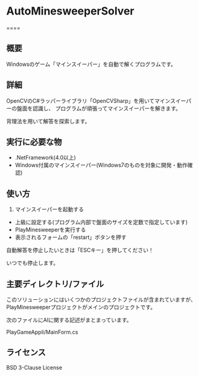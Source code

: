 # AutoMinesweeperSolver

====

## 概要

Windowsのゲーム「マインスイーパー」を自動で解くプログラムです。

## 詳細

OpenCVのC#ラッパーライブラリ「OpenCVSharp」を用いてマインスイーパーの盤面を認識し、
プログラムが頑張ってマインスイーパーを解きます。

背理法を用いて解答を探索します。


## 実行に必要な物

* .NetFramework(4.0以上)
* Windows付属のマインスイーパー(Windows7のものを対象に開発・動作確認)


## 使い方

1. マインスイーパーを起動する
* 上級に設定する(プログラム内部で盤面のサイズを定数で指定しています)
* PlayMinesweeperを実行する
* 表示されるフォームの「restart」ボタンを押す

自動解答を停止したいときは「ESCキー」を押してください！

いつでも停止します。


## 主要ディレクトリ/ファイル

このソリューションにはいくつかのプロジェクトファイルが含まれていますが、
PlayMinesweeperプロジェクトがメインのプロジェクトです。

次のファイルにAIに関する記述がまとまっています。

PlayGameAppli/MainForm.cs



## ライセンス

BSD 3-Clause License